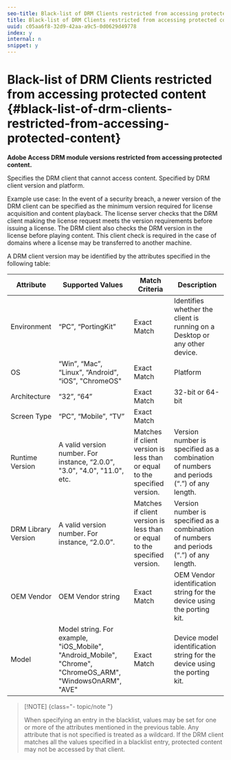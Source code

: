 ```yaml
---
seo-title: Black-list of DRM Clients restricted from accessing protected content
title: Black-list of DRM Clients restricted from accessing protected content
uuid: c05aa6f8-32d9-42aa-a9c5-0d0629d49778
index: y
internal: n
snippet: y
---
```


# Black-list of DRM Clients restricted from accessing protected content {#black-list-of-drm-clients-restricted-from-accessing-protected-content}

**Adobe Access DRM module versions restricted from accessing protected content.**

Specifies the DRM client that cannot access content. Specified by DRM client version and platform.

Example use case: In the event of a security breach, a newer version of the DRM client can be specified as the minimum version required for license acquisition and content playback. The license server checks that the DRM client making the license request meets the version requirements before issuing a license. The DRM client also checks the DRM version in the license before playing content. This client check is required in the case of domains where a license may be transferred to another machine.

A DRM client version may be identified by the attributes specified in the following table: 

| **Attribute** |**Supported Values** |**Match Criteria** |**Description** |
|---|---|---|---|
|  Environment  | “PC”, “PortingKit”  | Exact Match  | Identifies whether the client is running on a Desktop or any other device.  |
|  OS  | “Win”, “Mac”, “Linux”, “Android”, “iOS”, "ChromeOS"  | Exact Match  | Platform  |
|  Architecture  | “32”, “64”  | Exact Match  | 32-bit or 64-bit  |
|  Screen Type  | “PC”, “Mobile”, “TV”  | Exact Match  | |
|  Runtime Version  | A valid version number. For instance, “2.0.0”, "3.0", "4.0", "11.0", etc.  | Matches if client version is less than or equal to the specified version.  | Version number is specified as a combination of numbers and periods (“.”) of any length.  |
|  DRM Library Version  | A valid version number. For instance, “2.0.0”.  | Matches if client version is less than or equal to the specified version.  | Version number is specified as a combination of numbers and periods (“.”) of any length.  |
|  OEM Vendor  | OEM Vendor string  | Exact Match  | OEM Vendor identification string for the device using the porting kit.  |
|  Model  | Model string. For example, "iOS_Mobile", "Android_Mobile", "Chrome", "ChromeOS_ARM", "WindowsOnARM", "AVE"  | Exact Match  | Device model identification string for the device using the porting kit.  |

>[!NOTE] {class="- topic/note "}
>
>When specifying an entry in the blacklist, values may be set for one or more of the attributes mentioned in the previous table. Any attribute that is not specified is treated as a wildcard. If the DRM client matches all the values specified in a blacklist entry, protected content may not be accessed by that client.

